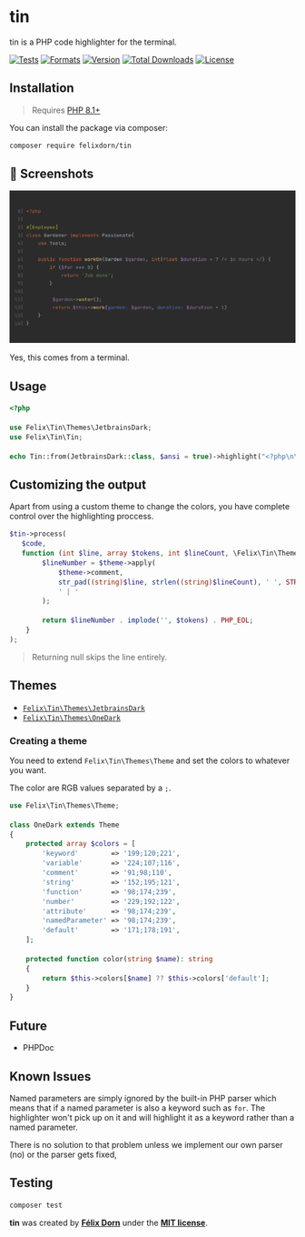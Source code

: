 # tin

tin is a PHP code highlighter for the terminal.

[![Tests](https://github.com/felixdorn/tin/actions/workflows/tests.yml/badge.svg?branch=main)](https://github.com/felixdorn/tin/actions/workflows/tests.yml)
[![Formats](https://github.com/felixdorn/tin/actions/workflows/formats.yml/badge.svg?branch=main)](https://github.com/felixdorn/tin/actions/workflows/formats.yml)
[![Version](https://poser.pugx.org/felixdorn/tin/version)](//packagist.org/packages/felixdorn/tin)
[![Total Downloads](https://poser.pugx.org/felixdorn/tin/downloads)](//packagist.org/packages/felixdorn/tin)
[![License](https://poser.pugx.org/felixdorn/tin/license)](//packagist.org/packages/felixdorn/tin)

## Installation

> Requires [PHP 8.1+](https://php.net/releases)

You can install the package via composer:

```bash
composer require felixdorn/tin
```

## 🔞 Screenshots

![A piece of code highlighted using tin](art/screenshot.png)

Yes, this comes from a terminal.

## Usage

```php
<?php

use Felix\Tin\Themes\JetbrainsDark;
use Felix\Tin\Tin;

echo Tin::from(JetbrainsDark::class, $ansi = true)->highlight("<?php\n\necho 'Hello world';\n");
```

## Customizing the output

Apart from using a custom theme to change the colors, you have complete control over the highlighting proccess.

```php
$tin->process(
   $code,
   function (int $line, array $tokens, int $lineCount, \Felix\Tin\Themes\Theme $theme) {
        $lineNumber = $theme->apply(
            $theme->comment,
            str_pad((string)$line, strlen((string)$lineCount), ' ', STR_PAD_LEFT) .
            ' | '
        );

        return $lineNumber . implode('', $tokens) . PHP_EOL;
    }
);
```

> Returning null skips the line entirely.

## Themes

* [`Felix\Tin\Themes\JetbrainsDark`](src/Themes/JetbrainsDark.php)
* [`Felix\Tin\Themes\OneDark`](src/Themes/OneDark.php)

### Creating a theme

You need to extend `Felix\Tin\Themes\Theme` and set the colors to whatever you want.

The color are RGB values separated by a `;`.

```php
use Felix\Tin\Themes\Theme;

class OneDark extends Theme
{
    protected array $colors = [
        'keyword'        => '199;120;221',
        'variable'       => '224;107;116',
        'comment'        => '91;98;110',
        'string'         => '152;195;121',
        'function'       => '98;174;239',
        'number'         => '229;192;122',
        'attribute'      => '98;174;239',
        'namedParameter' => '98;174;239',
        'default'        => '171;178;191',
    ];

    protected function color(string $name): string
    {
        return $this->colors[$name] ?? $this->colors['default'];
    }
}
```

## Future

* PHPDoc

## Known Issues

Named parameters are simply ignored by the built-in PHP parser which means that if a named parameter is also a
keyword such as `for`. The highlighter won't pick up on it and will highlight it as a keyword rather than a named
parameter.

There is no solution to that problem unless we implement our own parser (no) or the parser gets fixed,

## Testing

```bash
composer test
```

**tin** was created by **[Félix Dorn](https://twitter.com/afelixdorn)** under
the **[MIT license](https://opensource.org/licenses/MIT)**.
